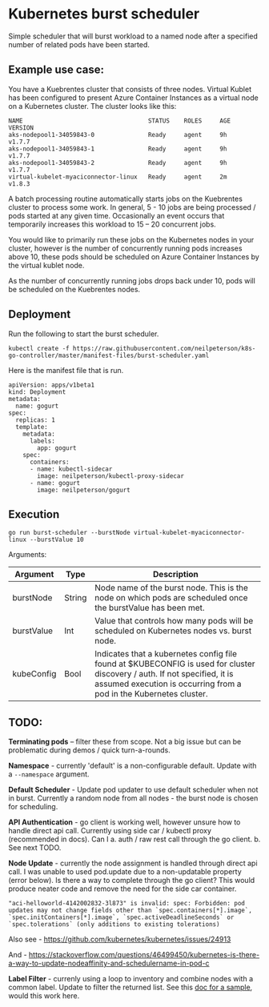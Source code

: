 
# Kubernetes burst scheduler

Simple scheduler that will burst workload to a named node after a specified number of related pods have been started.

## Example use case:

You have a Kuebrentes cluster that consists of three nodes. Virtual Kublet has been configured to present Azure Container Instances as a virtual node on a Kubernetes cluster. The cluster looks like this:

```
NAME                                   STATUS    ROLES     AGE       VERSION
aks-nodepool1-34059843-0               Ready     agent     9h        v1.7.7
aks-nodepool1-34059843-1               Ready     agent     9h        v1.7.7
aks-nodepool1-34059843-2               Ready     agent     9h        v1.7.7
virtual-kubelet-myaciconnector-linux   Ready     agent     2m        v1.8.3
```

A batch processing routine automatically starts jobs on the Kuebrentes cluster to process some work. In general, 5  - 10 jobs are being processed / pods started at any given time. Occasionally an event occurs that temporarily increases this workload to 15 – 20 concurrent jobs. 

You would like to primarily run these jobs on the Kubernetes nodes in your cluster, however is the number of concurrently running pods increases above 10, these pods should be scheduled on Azure Container Instances by the virtual kublet node.

As the number of concurrently running jobs drops back under 10, pods will be scheduled on the Kuebrentes nodes.

## Deployment

Run the following to start the burst scheduler.

```
kubectl create -f https://raw.githubusercontent.com/neilpeterson/k8s-go-controller/master/manifest-files/burst-scheduler.yaml
```

Here is the manifest file that is run.

```
apiVersion: apps/v1beta1
kind: Deployment
metadata:
  name: gogurt
spec:
  replicas: 1
  template:
    metadata:
      labels:
        app: gogurt
    spec:
      containers:
      - name: kubectl-sidecar
        image: neilpeterson/kubectl-proxy-sidecar
      - name: gogurt
        image: neilpeterson/gogurt
```

## Execution

```
go run burst-scheduler --burstNode virtual-kubelet-myaciconnector-linux --burstValue 10
```

Arguments:

| Argument | Type | Description |
|---|---|---|
| burstNode | String | Node name of the burst node. This is the node on which pods are scheduled once the burstValue has been met. |
| burstValue | Int | Value that controls how many pods will be scheduled on Kubernetes nodes vs. burst node. |
| kubeConfig | Bool | Indicates that a kubernetes config file found at $KUBECONFIG is used for cluster discovery / auth. If not specified, it is assumed execution is occurring from a pod in the Kubernetes cluster. |

## TODO:

**Terminating pods** – filter these from scope. Not a big issue but can be problematic during demos / quick turn-a-rounds.

**Namespace** - currently 'default' is a non-configurable default. Update with a `--namespace` argument.

**Default Scheduler** - Update pod updater to use default scheduler when not in burst. Currently a random node from all nodes - the burst node is chosen for scheduling.

**API Authentication** - go client is working well, however unsure how to handle direct api call. Currently using side car / kubectl proxy (recommended in docs). Can I a. auth / raw rest call through the go client. b. See next TODO.

**Node Update** - currently the node assignment is handled through direct api call. I was unable to used pod.update due to a non-updatable property (error below). Is there a way to complete through the go client? This would produce neater code and remove the need for the side car container.

```
"aci-helloworld-4142002832-3l873" is invalid: spec: Forbidden: pod updates may not change fields other than `spec.containers[*].image`, `spec.initContainers[*].image`, `spec.activeDeadlineSeconds` or `spec.tolerations` (only additions to existing tolerations)
```

Also see - https://github.com/kubernetes/kubernetes/issues/24913

And - https://stackoverflow.com/questions/46499450/kubernetes-is-there-a-way-to-update-nodeaffinity-and-schedulername-in-pod-c

**Label Filter** - currenly using a loop to inventory and combine nodes with a common label. Update to filter the returned list. See this [doc for a sample](http://blog.kubernetes.io/2018/01/introducing-client-go-version-6.html), would this work here.





